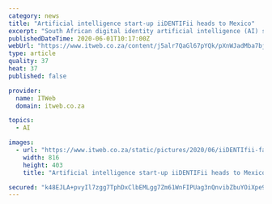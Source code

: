 ```yaml
---
category: news
title: "Artificial intelligence start-up iiDENTIFii heads to Mexico"
excerpt: "South African digital identity artificial intelligence (AI) start-up company iiDENTIFii is expanding its operations into Latin America. The firm says it has been meeting with new partners and is ready to deploy its triangulation identity authentication technology in Mexico, Mexico City and across Latin America. As a result, iiDENTIFii says ..."
publishedDateTime: 2020-06-01T10:17:00Z
webUrl: "https://www.itweb.co.za/content/j5alr7QaGl67pYQk/pXnWJadMba7bjO1e"
type: article
quality: 37
heat: 37
published: false

provider:
  name: ITWeb
  domain: itweb.co.za

topics:
  - AI

images:
  - url: "https://www.itweb.co.za/static/pictures/2020/06/iiDENTIfii-facial-biometrics.jpg"
    width: 816
    height: 403
    title: "Artificial intelligence start-up iiDENTIFii heads to Mexico"

secured: "k48EJLA+pvyIl7zgg7TphDxClbEMLgg7Zm61WnFIPUag3nQnvibZbuYOiXpe9Ex6NvtztG1eXqszHj4o0463845tUW2l7J/dXCm9RlCUDYub2VrR1+frCzVGDSdTU3QcsTQ15WC3IkII2rb3RNzod2kKYuv7PIbqOGzIHcBwDgwFleGv3v4SSIWGuVZKrDFUhr6Oe8QJuJghwBV0dSQEwtHQp1m2N/zR3XrUwulgbuDtCm5NL2NaZY0eQbqTsqSm7xc4RKRvDVg38a9TcmAqs5edEv6+/T8nC4m7SeH1SrEyV3LKQvXxaQplKuD/nChP;kEf/dQ7xNpPl6nTUb1YOXQ=="
---
```


